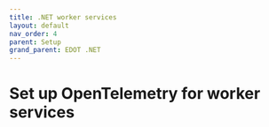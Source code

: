 ```yaml
---
title: .NET worker services
layout: default
nav_order: 4
parent: Setup
grand_parent: EDOT .NET
---
```


# Set up OpenTelemetry for worker services
